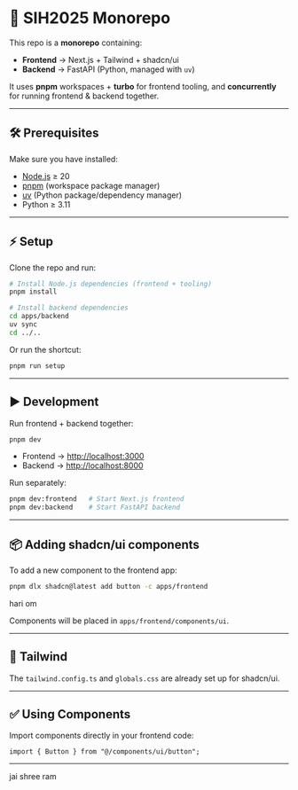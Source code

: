 # 🚀 SIH2025 Monorepo

This repo is a **monorepo** containing:

- **Frontend** → Next.js + Tailwind + shadcn/ui
- **Backend** → FastAPI (Python, managed with `uv`)

It uses **pnpm** workspaces + **turbo** for frontend tooling, and **concurrently** for running frontend & backend together.

---

## 🛠 Prerequisites

Make sure you have installed:

- [Node.js](https://nodejs.org/) ≥ 20
- [pnpm](https://pnpm.io/) (workspace package manager)
- [uv](https://docs.astral.sh/uv/) (Python package/dependency manager)
- Python ≥ 3.11

---

## ⚡ Setup

Clone the repo and run:

```bash
# Install Node.js dependencies (frontend + tooling)
pnpm install

# Install backend dependencies
cd apps/backend
uv sync
cd ../..
```

Or run the shortcut:

```bash
pnpm run setup
```

---

## ▶️ Development

Run frontend + backend together:

```bash
pnpm dev
```

- Frontend → [http://localhost:3000](http://localhost:3000)
- Backend → [http://localhost:8000](http://localhost:8000)

Run separately:

```bash
pnpm dev:frontend   # Start Next.js frontend
pnpm dev:backend    # Start FastAPI backend
```

---

## 📦 Adding shadcn/ui components

To add a new component to the frontend app:

```bash
pnpm dlx shadcn@latest add button -c apps/frontend
```

hari om

Components will be placed in `apps/frontend/components/ui`.

---

## 🎨 Tailwind

The `tailwind.config.ts` and `globals.css` are already set up for shadcn/ui.

---

## ✅ Using Components

Import components directly in your frontend code:

```tsx
import { Button } from "@/components/ui/button";
```

---


jai shree ram 
